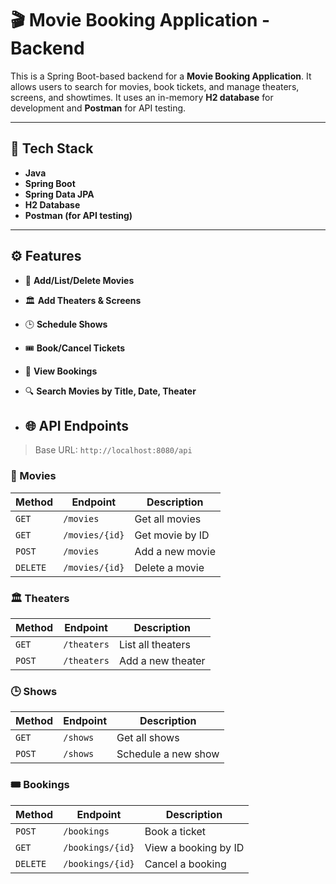 # 🎬 Movie Booking Application - Backend

This is a Spring Boot-based backend for a **Movie Booking Application**. It allows users to search for movies, book tickets, and manage theaters, screens, and showtimes. It uses an in-memory **H2 database** for development and **Postman** for API testing.

---

## 🚀 Tech Stack

- **Java**
- **Spring Boot**
- **Spring Data JPA**
- **H2 Database**
- **Postman (for API testing)**

---
## ⚙️ Features

- 🎥 **Add/List/Delete Movies**
- 🏛️ **Add Theaters & Screens**
- 🕒 **Schedule Shows**
- 🎟️ **Book/Cancel Tickets**
- 📃 **View Bookings**
- 🔍 **Search Movies by Title, Date, Theater**

- ## 🌐 API Endpoints

> Base URL: `http://localhost:8080/api`

### 🎥 Movies

| Method | Endpoint | Description |
|--------|----------|-------------|
| `GET` | `/movies` | Get all movies |
| `GET` | `/movies/{id}` | Get movie by ID |
| `POST` | `/movies` | Add a new movie |
| `DELETE` | `/movies/{id}` | Delete a movie |

### 🏛️ Theaters

| Method | Endpoint | Description |
|--------|----------|-------------|
| `GET` | `/theaters` | List all theaters |
| `POST` | `/theaters` | Add a new theater |

### 🕒 Shows

| Method | Endpoint | Description |
|--------|----------|-------------|
| `GET` | `/shows` | Get all shows |
| `POST` | `/shows` | Schedule a new show |

### 🎟️ Bookings

| Method | Endpoint | Description |
|--------|----------|-------------|
| `POST` | `/bookings` | Book a ticket |
| `GET` | `/bookings/{id}` | View a booking by ID |
| `DELETE` | `/bookings/{id}` | Cancel a booking |

